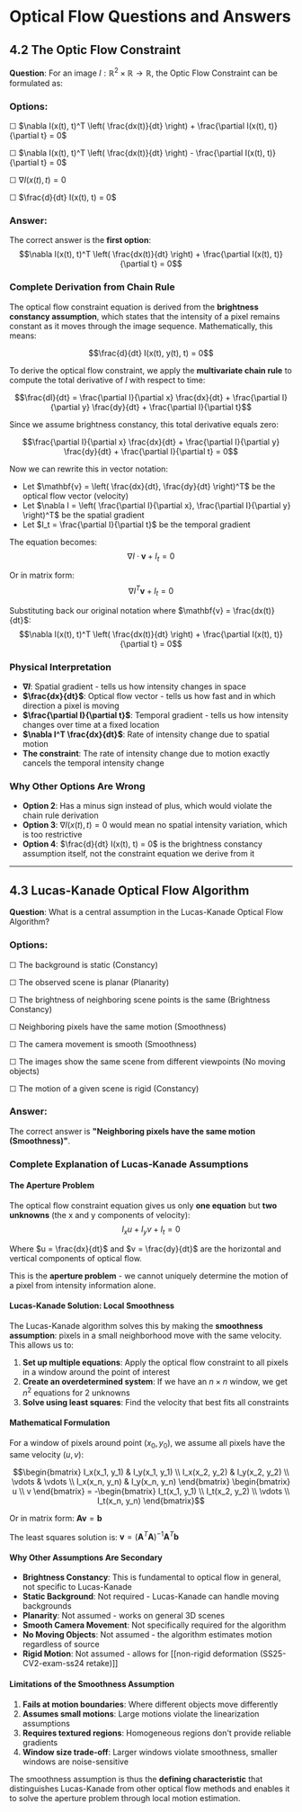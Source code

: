 # Optical Flow Questions and Answers

## 4.2 The Optic Flow Constraint

**Question**: For an image $I : \mathbb{R}^2 \times \mathbb{R} \to \mathbb{R}$, the Optic Flow Constraint can be formulated as:

### Options:

☐ $\nabla I(x(t), t)^T \left( \frac{dx(t)}{dt} \right) + \frac{\partial I(x(t), t)}{\partial t} = 0$

☐ $\nabla I(x(t), t)^T \left( \frac{dx(t)}{dt} \right) - \frac{\partial I(x(t), t)}{\partial t} = 0$

☐ $\nabla I(x(t), t) = 0$

☐ $\frac{d}{dt} I(x(t), t) = 0$

### Answer:

The correct answer is the **first option**: 
$$\nabla I(x(t), t)^T \left( \frac{dx(t)}{dt} \right) + \frac{\partial I(x(t), t)}{\partial t} = 0$$

### Complete Derivation from Chain Rule

The optical flow constraint equation is derived from the **brightness constancy assumption**, which states that the intensity of a pixel remains constant as it moves through the image sequence. Mathematically, this means:

$$\frac{d}{dt} I(x(t), y(t), t) = 0$$

To derive the optical flow constraint, we apply the **multivariate chain rule** to compute the total derivative of $I$ with respect to time:

$$\frac{dI}{dt} = \frac{\partial I}{\partial x} \frac{dx}{dt} + \frac{\partial I}{\partial y} \frac{dy}{dt} + \frac{\partial I}{\partial t}$$

Since we assume brightness constancy, this total derivative equals zero:

$$\frac{\partial I}{\partial x} \frac{dx}{dt} + \frac{\partial I}{\partial y} \frac{dy}{dt} + \frac{\partial I}{\partial t} = 0$$

Now we can rewrite this in vector notation:
- Let $\mathbf{v} = \left( \frac{dx}{dt}, \frac{dy}{dt} \right)^T$ be the optical flow vector (velocity)
- Let $\nabla I = \left( \frac{\partial I}{\partial x}, \frac{\partial I}{\partial y} \right)^T$ be the spatial gradient
- Let $I_t = \frac{\partial I}{\partial t}$ be the temporal gradient

The equation becomes:
$$\nabla I \cdot \mathbf{v} + I_t = 0$$

Or in matrix form:
$$\nabla I^T \mathbf{v} + I_t = 0$$

Substituting back our original notation where $\mathbf{v} = \frac{dx(t)}{dt}$:
$$\nabla I(x(t), t)^T \left( \frac{dx(t)}{dt} \right) + \frac{\partial I(x(t), t)}{\partial t} = 0$$

### Physical Interpretation

- **$\nabla I$**: Spatial gradient - tells us how intensity changes in space
- **$\frac{dx}{dt}$**: Optical flow vector - tells us how fast and in which direction a pixel is moving
- **$\frac{\partial I}{\partial t}$**: Temporal gradient - tells us how intensity changes over time at a fixed location
- **$\nabla I^T \frac{dx}{dt}$**: Rate of intensity change due to spatial motion
- **The constraint**: The rate of intensity change due to motion exactly cancels the temporal intensity change

### Why Other Options Are Wrong

- **Option 2**: Has a minus sign instead of plus, which would violate the chain rule derivation
- **Option 3**: $\nabla I(x(t), t) = 0$ would mean no spatial intensity variation, which is too restrictive
- **Option 4**: $\frac{d}{dt} I(x(t), t) = 0$ is the brightness constancy assumption itself, not the constraint equation we derive from it

---

## 4.3 Lucas-Kanade Optical Flow Algorithm

**Question**: What is a central assumption in the Lucas-Kanade Optical Flow Algorithm?

### Options:

☐ The background is static (Constancy)

☐ The observed scene is planar (Planarity)

☐ The brightness of neighboring scene points is the same (Brightness Constancy)

☐ Neighboring pixels have the same motion (Smoothness)

☐ The camera movement is smooth (Smoothness)

☐ The images show the same scene from different viewpoints (No moving objects)

☐ The motion of a given scene is rigid (Constancy)

### Answer:

The correct answer is **"Neighboring pixels have the same motion (Smoothness)"**.

### Complete Explanation of Lucas-Kanade Assumptions

#### The Aperture Problem

The optical flow constraint equation gives us only **one equation** but **two unknowns** (the x and y components of velocity):
$$I_x u + I_y v + I_t = 0$$

Where $u = \frac{dx}{dt}$ and $v = \frac{dy}{dt}$ are the horizontal and vertical components of optical flow.

This is the **aperture problem** - we cannot uniquely determine the motion of a pixel from intensity information alone.

#### Lucas-Kanade Solution: Local Smoothness

The Lucas-Kanade algorithm solves this by making the **smoothness assumption**: pixels in a small neighborhood move with the same velocity. This allows us to:

1. **Set up multiple equations**: Apply the optical flow constraint to all pixels in a window around the point of interest
2. **Create an overdetermined system**: If we have an $n \times n$ window, we get $n^2$ equations for 2 unknowns
3. **Solve using least squares**: Find the velocity that best fits all constraints

#### Mathematical Formulation

For a window of pixels around point $(x_0, y_0)$, we assume all pixels have the same velocity $(u, v)$:

$$\begin{bmatrix}
I_x(x_1, y_1) & I_y(x_1, y_1) \\
I_x(x_2, y_2) & I_y(x_2, y_2) \\
\vdots & \vdots \\
I_x(x_n, y_n) & I_y(x_n, y_n)
\end{bmatrix}
\begin{bmatrix}
u \\ v
\end{bmatrix} = 
-\begin{bmatrix}
I_t(x_1, y_1) \\
I_t(x_2, y_2) \\
\vdots \\
I_t(x_n, y_n)
\end{bmatrix}$$

Or in matrix form: $\mathbf{A} \mathbf{v} = \mathbf{b}$

The least squares solution is: $\mathbf{v} = (\mathbf{A}^T \mathbf{A})^{-1} \mathbf{A}^T \mathbf{b}$

#### Why Other Assumptions Are Secondary

- **Brightness Constancy**: This is fundamental to optical flow in general, not specific to Lucas-Kanade
- **Static Background**: Not required - Lucas-Kanade can handle moving backgrounds
- **Planarity**: Not assumed - works on general 3D scenes
- **Smooth Camera Movement**: Not specifically required for the algorithm
- **No Moving Objects**: Not assumed - the algorithm estimates motion regardless of source
- **Rigid Motion**: Not assumed - allows for [[non-rigid deformation (SS25-CV2-exam-ss24 retake)]] 

#### Limitations of the Smoothness Assumption

1. **Fails at motion boundaries**: Where different objects move differently
2. **Assumes small motions**: Large motions violate the linearization assumptions
3. **Requires textured regions**: Homogeneous regions don't provide reliable gradients
4. **Window size trade-off**: Larger windows violate smoothness, smaller windows are noise-sensitive

The smoothness assumption is thus the **defining characteristic** that distinguishes Lucas-Kanade from other optical flow methods and enables it to solve the aperture problem through local motion estimation.